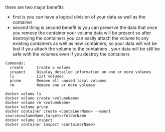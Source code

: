 there are two major benefits 
- first is you can have a logical division of your data as well as the container 
- second thing is second benefit is you can preserve the data that once you remove the container your volume data will be present so after destroying the containers you can easily attach the volume to any existing containers as well as new containers, so your data will not be lost if you attach the volume to the containers , your data will be still be safe with the volumes even if you destroy the containers 

```shell
Commands:
  create      Create a volume
  inspect     Display detailed information on one or more volumes
  ls          List volumes
  prune       Remove all unused local volumes
  rm          Remove one or more volumes

```





```shell
docker volume ls
docker volume create <volumeName>
docker volume rm <volumeName>
docker volume prune
docker container create <containerName> --mount source=volumeName,target=/folderName
docker volume inspect
docker container inspect <containerName>

```






























